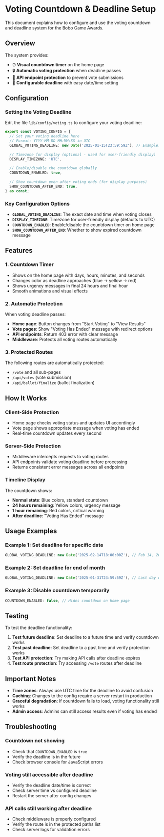 # Voting Countdown & Deadline Setup

This document explains how to configure and use the voting countdown and deadline system for the Bobo Game Awards.

## Overview

The system provides:
- ⏰ **Visual countdown timer** on the home page
- 🔒 **Automatic voting protection** when deadline passes
- 🚫 **API endpoint protection** to prevent vote submissions
- 🎯 **Configurable deadline** with easy date/time setting

## Configuration

### Setting the Voting Deadline

Edit the file `lib/config/voting.ts` to configure your voting deadline:

```typescript
export const VOTING_CONFIG = {
  // Set your voting deadline here
  // Format: YYYY-MM-DD HH:MM:SS in UTC
  GLOBAL_VOTING_DEADLINE: new Date('2025-01-15T23:59:59Z'), // Example: January 15, 2025 at 11:59 PM UTC
  
  // Timezone for display (optional - used for user-friendly display)
  DISPLAY_TIMEZONE: 'UTC',
  
  // Enable/disable the countdown globally
  COUNTDOWN_ENABLED: true,
  
  // Show countdown even after voting ends (for display purposes)
  SHOW_COUNTDOWN_AFTER_END: true,
} as const;
```

### Key Configuration Options

- **`GLOBAL_VOTING_DEADLINE`**: The exact date and time when voting closes
- **`DISPLAY_TIMEZONE`**: Timezone for user-friendly display (defaults to UTC)
- **`COUNTDOWN_ENABLED`**: Enable/disable the countdown timer on home page
- **`SHOW_COUNTDOWN_AFTER_END`**: Whether to show expired countdown message

## Features

### 1. Countdown Timer
- Shows on the home page with days, hours, minutes, and seconds
- Changes color as deadline approaches (blue → yellow → red)
- Shows urgency messages in final 24 hours and final hour
- Smooth animations and visual effects

### 2. Automatic Protection
When voting deadline passes:
- **Home page**: Button changes from "Start Voting" to "View Results"
- **Vote pages**: Show "Voting Has Ended" message with redirect options
- **API endpoints**: Return 403 error with clear message
- **Middleware**: Protects all voting routes automatically

### 3. Protected Routes
The following routes are automatically protected:
- `/vote` and all sub-pages
- `/api/votes` (vote submission)
- `/api/ballot/finalize` (ballot finalization)

## How It Works

### Client-Side Protection
- Home page checks voting status and updates UI accordingly
- Vote page shows appropriate message when voting has ended
- Real-time countdown updates every second

### Server-Side Protection
- Middleware intercepts requests to voting routes
- API endpoints validate voting deadline before processing
- Returns consistent error messages across all endpoints

### Timeline Display
The countdown shows:
- **Normal state**: Blue colors, standard countdown
- **24 hours remaining**: Yellow colors, urgency message
- **1 hour remaining**: Red colors, critical warning
- **After deadline**: "Voting Has Ended" message

## Usage Examples

### Example 1: Set deadline for specific date
```typescript
GLOBAL_VOTING_DEADLINE: new Date('2025-02-14T18:00:00Z'), // Feb 14, 2025 at 6 PM UTC
```

### Example 2: Set deadline for end of month
```typescript
GLOBAL_VOTING_DEADLINE: new Date('2025-01-31T23:59:59Z'), // Last day of January 2025
```

### Example 3: Disable countdown temporarily
```typescript
COUNTDOWN_ENABLED: false, // Hides countdown on home page
```

## Testing

To test the deadline functionality:

1. **Test future deadline**: Set deadline to a future time and verify countdown works
2. **Test past deadline**: Set deadline to a past time and verify protection works
3. **Test API protection**: Try making API calls after deadline expires
4. **Test route protection**: Try accessing `/vote` routes after deadline

## Important Notes

- **Time zones**: Always use UTC time for the deadline to avoid confusion
- **Caching**: Changes to the config require a server restart in production
- **Graceful degradation**: If countdown fails to load, voting functionality still works
- **Admin access**: Admins can still access results even if voting has ended

## Troubleshooting

### Countdown not showing
- Check that `COUNTDOWN_ENABLED` is `true`
- Verify the deadline is in the future
- Check browser console for JavaScript errors

### Voting still accessible after deadline
- Verify the deadline date/time is correct
- Check server time vs configured deadline
- Restart the server after config changes

### API calls still working after deadline
- Check middleware is properly configured
- Verify the route is in the protected paths list
- Check server logs for validation errors
